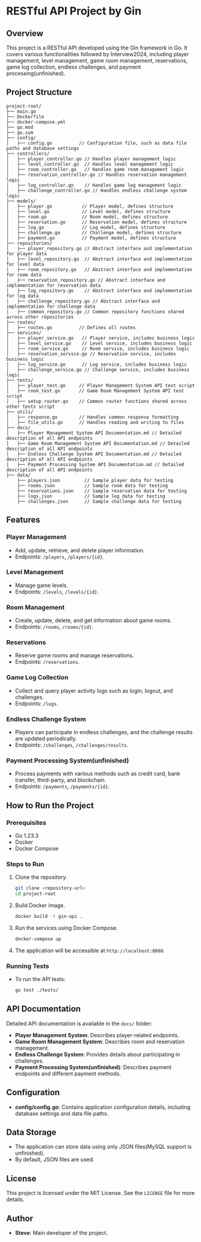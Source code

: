 # RESTful API Project by Gin

## Overview

This project is a RESTful API developed using the Gin framework in Go. It covers various functionalities followed by Interview2024, including player management, level management, game room management, reservations, game log collection, endless challenges, and payment processing(unfinished).

## Project Structure

```plaintext
project-root/
├── main.go
├── Dockerfile
├── docker-compose.yml
├── go.mod
├── go.sum
├── config/
│   ├── config.go          // Configuration file, such as data file paths and database settings
├── controllers/
│   ├── player_controller.go // Handles player management logic
│   ├── level_controller.go  // Handles level management logic
│   ├── room_controller.go   // Handles game room management logic
│   ├── reservation_controller.go // Handles reservation management logic
│   ├── log_controller.go    // Handles game log management logic
│   ├── challenge_controller.go // Handles endless challenge system logic
├── models/
│   ├── player.go           // Player model, defines structure
│   ├── level.go            // Level model, defines structure
│   ├── room.go             // Room model, defines structure
│   ├── reservation.go      // Reservation model, defines structure
│   ├── log.go              // Log model, defines structure
│   ├── challenge.go        // Challenge model, defines structure
│   ├── payment.go          // Payment model, defines structure
├── repositories/
│   ├── player_repository.go // Abstract interface and implementation for player data
│   ├── level_repository.go  // Abstract interface and implementation for level data
│   ├── room_repository.go   // Abstract interface and implementation for room data
│   ├── reservation_repository.go // Abstract interface and implementation for reservation data
│   ├── log_repository.go    // Abstract interface and implementation for log data
│   ├── challenge_repository.go // Abstract interface and implementation for challenge data
│   ├── common_repository.go // Common repository functions shared across other repositories
├── routes/
│   ├── routes.go          // Defines all routes
├── services/
│   ├── player_service.go   // Player service, includes business logic
│   ├── level_service.go    // Level service, includes business logic
│   ├── room_service.go     // Room service, includes business logic
│   ├── reservation_service.go // Reservation service, includes business logic
│   ├── log_service.go      // Log service, includes business logic
│   ├── challenge_service.go // Challenge service, includes business logic
├── tests/
│   ├── player_test.go     // Player Management System API test script
│   ├── room_test.go       // Game Room Management System API test script
│   ├── setup_router.go    // Common router functions shared across other tests script
├── utils/
│   ├── response.go        // Handles common response formatting
│   ├── file_utils.go      // Handles reading and writing to files
├── docs/
│   ├── Player Management System API Documentation.md // Detailed description of all API endpoints
│   ├── Game Room Management System API Documentation.md // Detailed description of all API endpoints
│   ├── Endless Challenge System API Documentation.md // Detailed description of all API endpoints
│   ├── Payment Processing System API Documentation.md // Detailed description of all API endpoints
├── data/
    ├── players.json         // Sample player data for testing
    ├── rooms.json           // Sample room data for testing
    ├── reservations.json    // Sample reservation data for testing
    ├── logs.json            // Sample log data for testing
    ├── challenges.json      // Sample challenge data for testing
```

## Features

### Player Management
- Add, update, retrieve, and delete player information.
- Endpoints: `/players`, `/players/{id}`.

### Level Management
- Manage game levels.
- Endpoints: `/levels`, `/levels/{id}`.

### Room Management
- Create, update, delete, and get information about game rooms.
- Endpoints: `/rooms`, `/rooms/{id}`.

### Reservations
- Reserve game rooms and manage reservations.
- Endpoints: `/reservations`.

### Game Log Collection
- Collect and query player activity logs such as login, logout, and challenges.
- Endpoints: `/logs`.

### Endless Challenge System
- Players can participate in endless challenges, and the challenge results are updated periodically.
- Endpoints: `/challenges`, `/challenges/results`.

### Payment Processing System(unfinished)
- Process payments with various methods such as credit card, bank transfer, third-party, and blockchain.
- Endpoints: `/payments`, `/payments/{id}`.

## How to Run the Project

### Prerequisites
- Go 1.23.3
- Docker
- Docker Compose

### Steps to Run
1. Clone the repository.
   ```bash
   git clone <repository-url>
   cd project-root
   ```
2. Build Docker image.
   ```bash
   docker build -t gin-api .
   ```
3. Run the services using Docker Compose.
   ```bash
   docker-compose up
   ```
4. The application will be accessible at `http://localhost:8080`.

### Running Tests
- To run the API tests:
  ```bash
  go test ./tests/
  ```

## API Documentation
Detailed API documentation is available in the `docs/` folder:
- **Player Management System**: Describes player-related endpoints.
- **Game Room Management System**: Describes room and reservation management.
- **Endless Challenge System**: Provides details about participating in challenges.
- **Payment Processing System(unfinished)**: Describes payment endpoints and different payment methods.

## Configuration
- **config/config.go**: Contains application configuration details, including database settings and data file paths.

## Data Storage
- The application can store data using only JSON files(MySQL support is unfinished).
- By default, JSON files are used.

## License
This project is licensed under the MIT License. See the `LICENSE` file for more details.

## Author
- **Steve**: Main developer of the project.